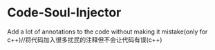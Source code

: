 # Code-Soul-Injector
Add a lot of annotations to the code without making it mistake(only for c++)//将代码加入很多扰民的注释但不会让代码有误(c++)
